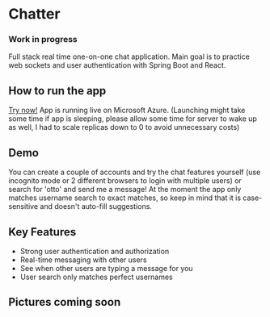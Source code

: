 # Chatter

### Work in progress


Full stack real time one-on-one chat application. Main goal is to practice web sockets and user authentication with Spring Boot and React.

## How to run the app
<a href="https://chatter.icysand-3b71e0c3.northeurope.azurecontainerapps.io"> Try now!</a> App is running live on Microsoft Azure. (Launching might take some time if app is sleeping, please allow some time for server to wake up as well, I had to scale replicas down to 0 to avoid unnecessary costs)

## Demo
You can create a couple of accounts and try the chat features yourself (use incognito mode or 2 different browsers to login with multiple users) or search for 'otto' and send me a message!
At the moment the app only matches username search to exact matches, so keep in mind that it is case-sensitive and doesn't auto-fill suggestions.

## Key Features
- Strong user authentication and authorization
- Real-time messaging with other users
- See when other users are typing a message for you
- User search only matches perfect usernames

## Pictures coming soon

